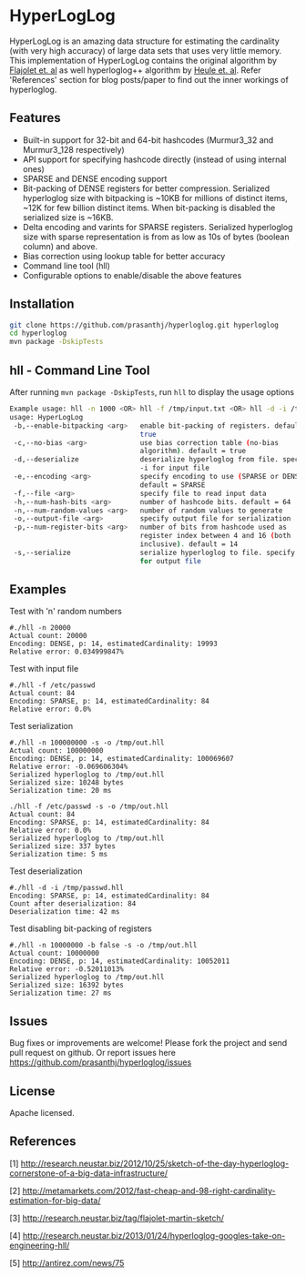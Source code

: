 HyperLogLog
===========

HyperLogLog is an amazing data structure for estimating the cardinality (with very high accuracy) of large data sets that uses very little memory. This implementation of HyperLogLog contains the original algorithm by [Flajolet et. al] as well hyperloglog++ algorithm by [Heule et. al]. Refer 'References' section for blog posts/paper to find out the inner workings of hyperloglog.


Features
--------
  - Built-in support for 32-bit and 64-bit hashcodes (Murmur3_32 and Murmur3_128 respectively)
  - API support for specifying hashcode directly (instead of using internal ones)
  - SPARSE and DENSE encoding support
  - Bit-packing of DENSE registers for better compression. Serialized hyperloglog size with bitpacking is ~10KB for millions of distinct items, ~12K for few billion distinct items. When bit-packing is disabled the serialized size is ~16KB.
  - Delta encoding and varints for SPARSE registers. Serialized hyperloglog size with sparse representation is from as low as 10s of bytes (boolean column) and above.
  - Bias correction using lookup table for better accuracy
  - Command line tool (hll)
  - Configurable options to enable/disable the above features

Installation
--------------

```sh
git clone https://github.com/prasanthj/hyperloglog.git hyperloglog
cd hyperloglog
mvn package -DskipTests
```

hll - Command Line Tool
-----------------------
After running ```mvn package -DskipTests```, run ```hll``` to display the usage options
```sh
Example usage: hll -n 1000 <OR> hll -f /tmp/input.txt <OR> hll -d -i /tmp/out.hll
usage: HyperLogLog
 -b,--enable-bitpacking <arg>   enable bit-packing of registers. default =
                                true
 -c,--no-bias <arg>             use bias correction table (no-bias
                                algorithm). default = true
 -d,--deserialize               deserialize hyperloglog from file. specify
                                -i for input file
 -e,--encoding <arg>            specify encoding to use (SPARSE or DENSE).
                                default = SPARSE
 -f,--file <arg>                specify file to read input data
 -h,--num-hash-bits <arg>       number of hashcode bits. default = 64
 -n,--num-random-values <arg>   number of random values to generate
 -o,--output-file <arg>         specify output file for serialization
 -p,--num-register-bits <arg>   number of bits from hashcode used as
                                register index between 4 and 16 (both
                                inclusive). default = 14
 -s,--serialize                 serialize hyperloglog to file. specify -o
                                for output file
```

Examples
--------
Test with 'n' random numbers

```
#./hll -n 20000
Actual count: 20000
Encoding: DENSE, p: 14, estimatedCardinality: 19993
Relative error: 0.034999847%
```

Test with input file
```
#./hll -f /etc/passwd
Actual count: 84
Encoding: SPARSE, p: 14, estimatedCardinality: 84
Relative error: 0.0%
```

Test serialization
```
#./hll -n 100000000 -s -o /tmp/out.hll
Actual count: 100000000
Encoding: DENSE, p: 14, estimatedCardinality: 100069607
Relative error: -0.069606304%
Serialized hyperloglog to /tmp/out.hll
Serialized size: 10248 bytes
Serialization time: 20 ms

./hll -f /etc/passwd -s -o /tmp/out.hll
Actual count: 84
Encoding: SPARSE, p: 14, estimatedCardinality: 84
Relative error: 0.0%
Serialized hyperloglog to /tmp/out.hll
Serialized size: 337 bytes
Serialization time: 5 ms
```

Test deserialization
```
#./hll -d -i /tmp/passwd.hll
Encoding: SPARSE, p: 14, estimatedCardinality: 84
Count after deserialization: 84
Deserialization time: 42 ms
```

Test disabling bit-packing of registers
```
#./hll -n 10000000 -b false -s -o /tmp/out.hll
Actual count: 10000000
Encoding: DENSE, p: 14, estimatedCardinality: 10052011
Relative error: -0.52011013%
Serialized hyperloglog to /tmp/out.hll
Serialized size: 16392 bytes
Serialization time: 27 ms
```
Issues
------
Bug fixes or improvements are welcome! Please fork the project and send pull request on github. Or report issues here https://github.com/prasanthj/hyperloglog/issues


License
-------

Apache licensed.

References
----------
[1] http://research.neustar.biz/2012/10/25/sketch-of-the-day-hyperloglog-cornerstone-of-a-big-data-infrastructure/

[2] http://metamarkets.com/2012/fast-cheap-and-98-right-cardinality-estimation-for-big-data/

[3] http://research.neustar.biz/tag/flajolet-martin-sketch/

[4] http://research.neustar.biz/2013/01/24/hyperloglog-googles-take-on-engineering-hll/

[5] http://antirez.com/news/75


[Flajolet et. al]:http://algo.inria.fr/flajolet/Publications/FlFuGaMe07.pdf
[Heule et. al]:http://static.googleusercontent.com/media/research.google.com/en//pubs/archive/40671.pdf
